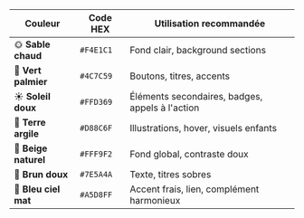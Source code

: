 | Couleur              | Code HEX  | Utilisation recommandée                         |
| -------------------- | --------- | ----------------------------------------------- |
| 🌞 **Sable chaud**   | `#F4E1C1` | Fond clair, background sections                 |
| 🌴 **Vert palmier**  | `#4C7C59` | Boutons, titres, accents                        |
| ☀️ **Soleil doux**   | `#FFD369` | Éléments secondaires, badges, appels à l'action |
| 🧡 **Terre argile**  | `#D88C6F` | Illustrations, hover, visuels enfants           |
| 🌾 **Beige naturel** | `#FFF9F2` | Fond global, contraste doux                     |
| 🤎 **Brun doux**     | `#7E5A4A` | Texte, titres sobres                            |
| 🌊 **Bleu ciel mat** | `#A5D8FF` | Accent frais, lien, complément harmonieux       |

